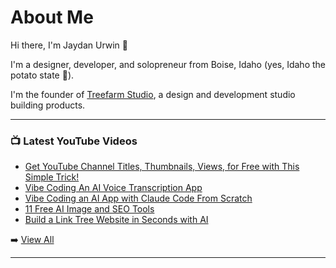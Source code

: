 # About Me

Hi there, I'm Jaydan Urwin 👋

I'm a designer, developer, and solopreneur from Boise, Idaho (yes, Idaho the potato state 🥔).

I'm the founder of [Treefarm Studio](https://treefarm.studio), a design and development studio building products.

--- 

### 📺 Latest YouTube Videos 
<!-- YOUTUBE:START -->
- [Get YouTube Channel Titles, Thumbnails, Views,  for Free with This Simple Trick!](https://www.youtube.com/watch?v=74_wJn0O-Ek)
- [Vibe Coding An AI Voice Transcription App](https://www.youtube.com/watch?v=MzFz_B2duCs)
- [Vibe Coding an AI App with Claude Code From Scratch](https://www.youtube.com/watch?v=MDQ1xglcpws)
- [11 Free AI Image and SEO Tools](https://www.youtube.com/watch?v=ISwfxTHBZUE)
- [Build a Link Tree Website in Seconds with AI](https://www.youtube.com/watch?v=lEto3GuqTFw)
<!-- YOUTUBE:END --> 

➡️ [View All](https://youtube.com/@JaydanUrwin) 

---

<!--
**jaydanurwin/jaydanurwin** is a ✨ _special_ ✨ repository because its `README.md` (this file) appears on your GitHub profile.

Here are some ideas to get you started:

- 🔭 I’m currently working on ...
- 🌱 I’m currently learning ...
- 👯 I’m looking to collaborate on ...
- 🤔 I’m looking for help with ...
- 💬 Ask me about ...
- 📫 How to reach me: ...
- 😄 Pronouns: ...
- ⚡ Fun fact: ...
-->

